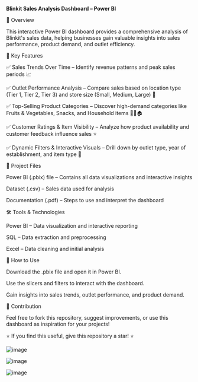 **Blinkit Sales Analysis Dashboard – Power BI**

🚀 Overview

This interactive Power BI dashboard provides a comprehensive analysis of Blinkit's sales data, helping businesses gain valuable insights into sales performance, product demand, and outlet efficiency.

📌 Key Features

✅ Sales Trends Over Time – Identify revenue patterns and peak sales periods 📈

✅ Outlet Performance Analysis – Compare sales based on location type (Tier 1, Tier 2, Tier 3) and store size (Small, Medium, Large) 🏪

✅ Top-Selling Product Categories – Discover high-demand categories like Fruits & Vegetables, Snacks, and Household items 🍎🥤🏠

✅ Customer Ratings & Item Visibility – Analyze how product availability and customer feedback influence sales ⭐

✅ Dynamic Filters & Interactive Visuals – Drill down by outlet type, year of establishment, and item type 🎯

📂 Project Files

Power BI (.pbix) file – Contains all data visualizations and interactive insights

Dataset (.csv) – Sales data used for analysis

Documentation (.pdf) – Steps to use and interpret the dashboard

🛠️ Tools & Technologies

Power BI – Data visualization and interactive reporting

SQL – Data extraction and preprocessing

Excel – Data cleaning and initial analysis

🎯 How to Use

Download the .pbix file and open it in Power BI.

Use the slicers and filters to interact with the dashboard.

Gain insights into sales trends, outlet performance, and product demand.

📢 Contribution

Feel free to fork this repository, suggest improvements, or use this dashboard as inspiration for your projects!

⭐ If you find this useful, give this repository a star! ⭐

![image](https://github.com/user-attachments/assets/efe3fce5-4072-4def-abc2-0c41cd2cdeb1)

![image](https://github.com/user-attachments/assets/0939feca-b140-4f98-b7d9-09dd794ee505)

![image](https://github.com/user-attachments/assets/03e1e1f4-df0b-4f28-968e-8487db8ccc67)

